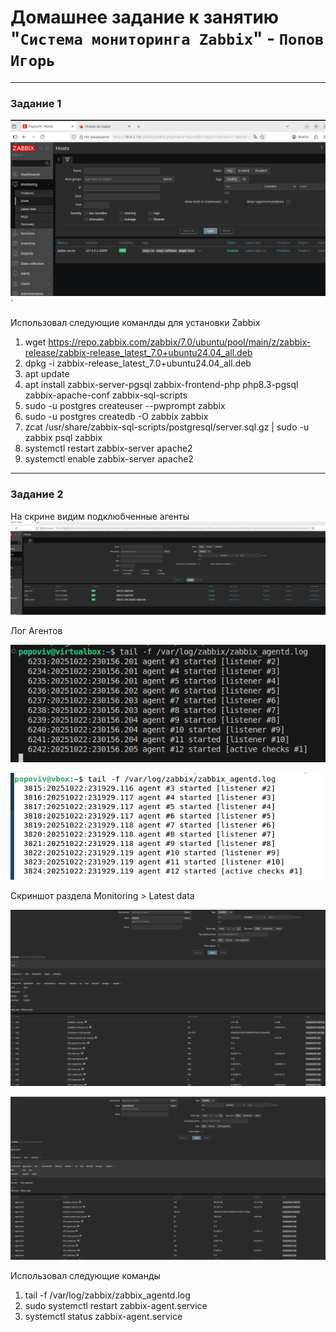 # Домашнее задание к занятию "`Система мониторинга Zabbix`" - `Попов Игорь`

---

### Задание 1

![Скрин Админки](https://github.com/garkitt/popov-zabbix/blob/4e6b0e682d6d5171d6f7169e3a650cf68add7a87/img/admika.png)`

Использовал следующие команлды для установки Zabbix
1) wget https://repo.zabbix.com/zabbix/7.0/ubuntu/pool/main/z/zabbix-release/zabbix-release_latest_7.0+ubuntu24.04_all.deb
2) dpkg -i zabbix-release_latest_7.0+ubuntu24.04_all.deb
3) apt update
4) apt install zabbix-server-pgsql zabbix-frontend-php php8.3-pgsql zabbix-apache-conf zabbix-sql-scripts
5) sudo -u postgres createuser --pwprompt zabbix
6) sudo -u postgres createdb -O zabbix zabbix
7) zcat /usr/share/zabbix-sql-scripts/postgresql/server.sql.gz | sudo -u zabbix psql zabbix
8) systemctl restart zabbix-server apache2
9) systemctl enable zabbix-server apache2
---

### Задание 2

На скрине видим подклюбченные агенты
![Агенты](https://github.com/garkitt/popov-zabbix/blob/b1f0c439ec821207a070bf84242300d2f27ef6c4/img/new2-1.png)


Лог Агентов


![Логагента1](https://github.com/garkitt/popov-zabbix/blob/ad26399b2bba918a4cda23ce92c2607a4ece31e7/img/log_1.png)



![Логагентв2](https://github.com/garkitt/popov-zabbix/blob/ad26399b2bba918a4cda23ce92c2607a4ece31e7/img/log_2.png)


Скриншот раздела Monitoring > Latest data

![Работа1](https://github.com/garkitt/popov-zabbix/blob/c815935e213edf2f266d53358589dfaf02da6783/img/Latest_data.png)


![Работа2](https://github.com/garkitt/popov-zabbix/blob/c815935e213edf2f266d53358589dfaf02da6783/img/Latest_data_1.png)


Использовал следующие команды
1) tail -f /var/log/zabbix/zabbix_agentd.log 
2) sudo systemctl restart zabbix-agent.service
3) systemctl status zabbix-agent.service
